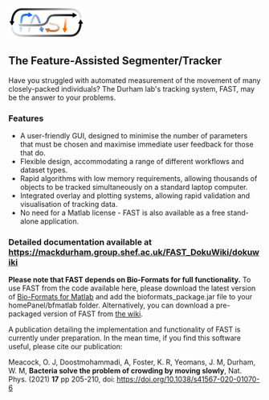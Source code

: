 <img src="https://raw.githubusercontent.com/Pseudomoaner/FAST/master/Imagery/TextLogoLarge.png" alt="FAST" width="150"/>

## The Feature-Assisted Segmenter/Tracker

Have you struggled with automated measurement of the movement of many closely-packed individuals? The Durham lab's tracking system, FAST, may be the answer to your problems.

### Features

* A user-friendly GUI, designed to minimise the number of parameters that must be chosen and maximise immediate user feedback for those that do.
* Flexible design, accommodating a range of different workflows and dataset types.
* Rapid algorithms with low memory requirements, allowing thousands of objects to be tracked simultaneously on a standard laptop computer.
* Integrated overlay and plotting systems, allowing rapid validation and visualisation of tracking data.
* No need for a Matlab license - FAST is also available as a free stand-alone application.

### Detailed documentation available at https://mackdurham.group.shef.ac.uk/FAST_DokuWiki/dokuwiki

**Please note that FAST depends on Bio-Formats for full functionality.** To use FAST from the code available here, please download the latest version of [Bio-Formats for Matlab](https://www.openmicroscopy.org/bio-formats/downloads/) and add the bioformats_package.jar file to your homePanel/bfmatlab folder. Alternatively, you can download a pre-packaged version of FAST from [the wiki](https://mackdurham.group.shef.ac.uk/FAST_DokuWiki/dokuwiki/doku.php?id=setup:installation).

A publication detailing the implementation and functionality of FAST is currently under preparation. In the mean time, if you find this software useful, please cite our publication:

Meacock, O. J, Doostmohammadi, A, Foster, K. R, Yeomans, J. M, Durham, W. M, **Bacteria solve the problem of crowding by moving slowly**, Nat. Phys. (2021) **17** pp 205-210, doi: https://doi.org/10.1038/s41567-020-01070-6
